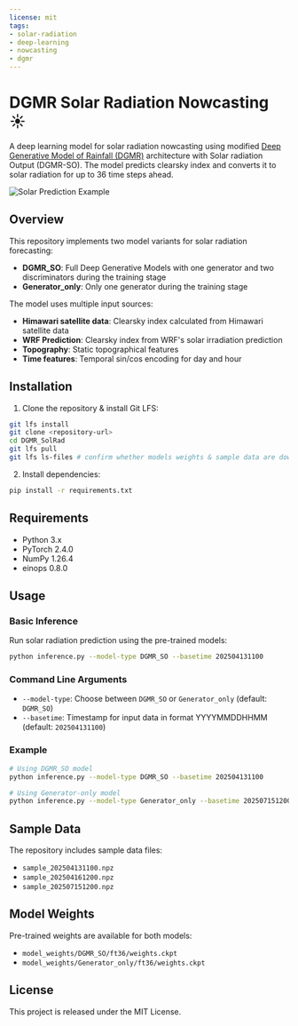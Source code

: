 ```yaml
---
license: mit
tags:
- solar-radiation
- deep-learning
- nowcasting
- dgmr
---
```


# DGMR Solar Radiation Nowcasting ☀️

A deep learning model for solar radiation nowcasting using modified [Deep Generative Model of Rainfall (DGMR)](https://www.nature.com/articles/s41586-021-03854-z) architecture with Solar radiation Output (DGMR-SO). The model predicts clearsky index and converts it to solar radiation for up to 36 time steps ahead.

![Solar Prediction Example](docs/srad_example.gif)

## Overview

This repository implements two model variants for solar radiation forecasting:
- **DGMR_SO**: Full Deep Generative Models with one generator and two discriminators during the training stage
- **Generator_only**: Only one generator during the training stage

The model uses multiple input sources:
- **Himawari satellite data**: Clearsky index calculated from Himawari satellite data
- **WRF Prediction**: Clearsky index from WRF's solar irradiation prediction
- **Topography**: Static topographical features
- **Time features**: Temporal sin/cos encoding for day and hour

## Installation

1. Clone the repository & install Git LFS:
```bash
git lfs install
git clone <repository-url>
cd DGMR_SolRad
git lfs pull
git lfs ls-files # confirm whether models weights & sample data are downloaded
```

2. Install dependencies:
```bash
pip install -r requirements.txt
```

## Requirements

- Python 3.x
- PyTorch 2.4.0
- NumPy 1.26.4
- einops 0.8.0

## Usage

### Basic Inference

Run solar radiation prediction using the pre-trained models:

```bash
python inference.py --model-type DGMR_SO --basetime 202504131100
```

### Command Line Arguments

- `--model-type`: Choose between `DGMR_SO` or `Generator_only` (default: `DGMR_SO`)
- `--basetime`: Timestamp for input data in format YYYYMMDDHHMM (default: `202504131100`)

### Example

```bash
# Using DGMR_SO model
python inference.py --model-type DGMR_SO --basetime 202504131100

# Using Generator-only model
python inference.py --model-type Generator_only --basetime 202507151200
```

## Sample Data

The repository includes sample data files:
- `sample_202504131100.npz`
- `sample_202504161200.npz`
- `sample_202507151200.npz`

## Model Weights

Pre-trained weights are available for both models:
- `model_weights/DGMR_SO/ft36/weights.ckpt`
- `model_weights/Generator_only/ft36/weights.ckpt`

## License

This project is released under the MIT License.
